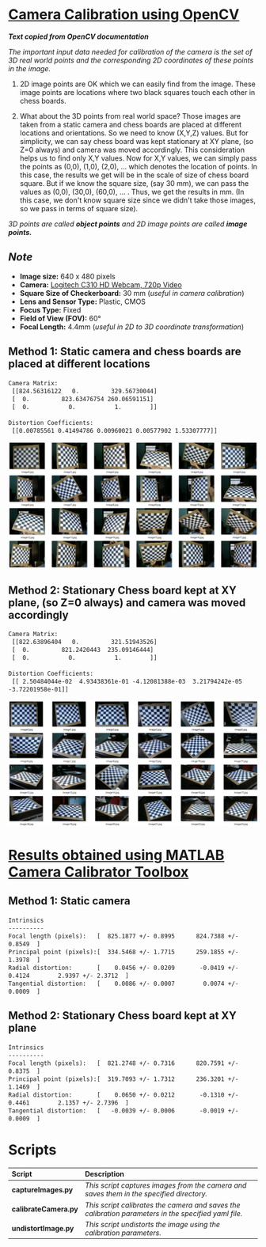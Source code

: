 # [Camera Calibration using OpenCV](https://docs.opencv.org/3.4/dc/dbb/tutorial_py_calibration.html)

***Text copied from OpenCV documentation***

*The important input data needed for calibration of the camera is the set of 3D real world points and the corresponding 2D coordinates of these points in the image.* 

1. 2D image points are OK which we can easily find from the image. These image points are locations where two black squares touch each other in chess boards.

2. What about the 3D points from real world space? Those images are taken from a static camera and chess boards are placed at different locations and orientations. So we need to know (X,Y,Z) values. But for simplicity, we can say chess board was kept stationary at XY plane, (so Z=0 always) and camera was moved accordingly. This consideration helps us to find only X,Y values. Now for X,Y values, we can simply pass the points as (0,0), (1,0), (2,0), ... which denotes the location of points. In this case, the results we get will be in the scale of size of chess board square. But if we know the square size, (say 30 mm), we can pass the values as (0,0), (30,0), (60,0), ... . Thus, we get the results in mm. (In this case, we don't know square size since we didn't take those images, so we pass in terms of square size).

*3D points are called **object points** and 2D image points are called **image points.***

## *Note*
* **Image size:** 640 x 480 pixels<br>
* **Camera:** [Logitech C310 HD Webcam, 720p Video](https://support.logi.com/hc/en-us/articles/360023464573-Logitech-HD-Webcam-C310-Technical-Specifications)<br>
* **Square Size of Checkerboard:** 30 mm (*useful in camera calibration*)<br>
* **Lens and Sensor Type:**	Plastic, CMOS<br>
* **Focus Type:**	Fixed<br>
* **Field of View (FOV):**	60°<br>
* **Focal Length:**	4.4mm (*useful in 2D to 3D coordinate transformation*)<br>

## Method 1: Static camera and chess boards are placed at different locations

```
Camera Matrix:
 [[824.56316122   0.         329.56730044]
 [  0.         823.63476754 260.06591151]
 [  0.           0.           1.        ]]

Distortion Coefficients:
 [[0.00785561 0.41494786 0.00960021 0.00577902 1.53307777]]

```
![](figures/srcimgs.png)

## Method 2: Stationary Chess board kept  at XY plane, (so Z=0 always) and camera was moved accordingly

```
Camera Matrix:
 [[822.63896404   0.         321.51943526]
 [  0.         821.2420443  235.09146444]
 [  0.           0.           1.        ]]

Distortion Coefficients:
 [[ 2.50484044e-02  4.93438361e-01 -4.12081388e-03  3.21794242e-05 -3.72201958e-01]]

```

![](figures/srcimgs2.png)

# [Results obtained using MATLAB Camera Calibrator Toolbox](https://www.mathworks.com/help/vision/ug/using-the-single-camera-calibrator-app.html)

## Method 1: Static camera

```
Intrinsics
----------
Focal length (pixels):   [  825.1877 +/- 0.8995      824.7388 +/- 0.8549  ]
Principal point (pixels):[  334.5468 +/- 1.7715      259.1855 +/- 1.3978  ]
Radial distortion:       [    0.0456 +/- 0.0209       -0.0419 +/- 0.4124        2.9397 +/- 2.3712  ]
Tangential distortion:   [    0.0086 +/- 0.0007        0.0074 +/- 0.0009  ]

```

## Method 2: Stationary Chess board kept  at XY plane

```
Intrinsics
----------
Focal length (pixels):   [  821.2748 +/- 0.7316      820.7591 +/- 0.8375  ]
Principal point (pixels):[  319.7093 +/- 1.7312      236.3201 +/- 1.1469  ]
Radial distortion:       [    0.0650 +/- 0.0212       -0.1310 +/- 0.4461        2.1357 +/- 2.7396  ]
Tangential distortion:   [   -0.0039 +/- 0.0006       -0.0019 +/- 0.0009  ]

```

# Scripts

|Script|Description|
|:---|:---|
|**captureImages.py**|*This script captures images from the camera and saves them in the specified directory.*|
|**calibrateCamera.py**|*This script calibrates the camera and saves the calibration parameters in the specified yaml file.*|
|**undistortImage.py**|*This script undistorts the image using the calibration parameters.*|
